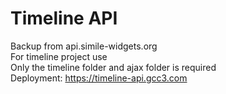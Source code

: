 
Timeline API
============

Backup from api.simile-widgets.org  
For timeline project use  
Only the timeline folder and ajax folder is required  
Deployment: https://timeline-api.gcc3.com  
